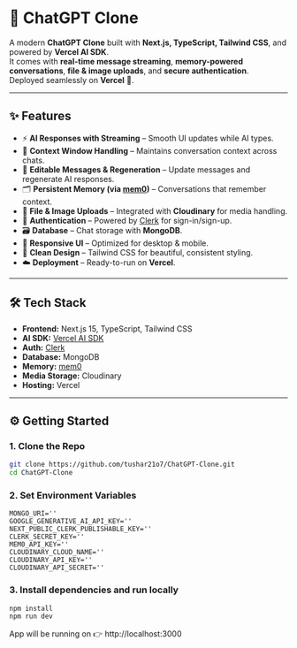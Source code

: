 # 💬 ChatGPT Clone

A modern **ChatGPT Clone** built with **Next.js, TypeScript, Tailwind CSS**, and powered by **Vercel AI SDK**.  
It comes with **real-time message streaming**, **memory-powered conversations**, **file & image uploads**, and **secure authentication**.  
Deployed seamlessly on **Vercel** 🚀.

---

## ✨ Features

- ⚡ **AI Responses with Streaming** – Smooth UI updates while AI types.  
- 🧠 **Context Window Handling** – Maintains conversation context across chats.  
- 🔄 **Editable Messages & Regeneration** – Update messages and regenerate AI responses.  
- 🗂 **Persistent Memory (via [mem0](https://mem0.ai))** – Conversations that remember context.  
- 📂 **File & Image Uploads** – Integrated with **Cloudinary** for media handling.  
- 🔐 **Authentication** – Powered by [Clerk](https://clerk.com) for sign-in/sign-up.  
- 🗃 **Database** – Chat storage with **MongoDB**.  
- 📱 **Responsive UI** – Optimized for desktop & mobile.  
- 🎨 **Clean Design** – Tailwind CSS for beautiful, consistent styling.  
- ☁️ **Deployment** – Ready-to-run on **Vercel**.

---

## 🛠 Tech Stack

- **Frontend:** Next.js 15, TypeScript, Tailwind CSS  
- **AI SDK:** [Vercel AI SDK](https://sdk.vercel.ai)  
- **Auth:** [Clerk](https://clerk.com)  
- **Database:** MongoDB  
- **Memory:** [mem0](https://mem0.ai)  
- **Media Storage:** Cloudinary  
- **Hosting:** Vercel  

---

## ⚙️ Getting Started

### 1. Clone the Repo
```bash
git clone https://github.com/tushar21o7/ChatGPT-Clone.git
cd ChatGPT-Clone
```

### 2. Set Environment Variables
```env
MONGO_URI=''
GOOGLE_GENERATIVE_AI_API_KEY=''
NEXT_PUBLIC_CLERK_PUBLISHABLE_KEY=''
CLERK_SECRET_KEY=''
MEM0_API_KEY=''
CLOUDINARY_CLOUD_NAME=''
CLOUDINARY_API_KEY=''
CLOUDINARY_API_SECRET=''
```

### 3. Install dependencies and run locally
```bash
npm install
npm run dev
```

App will be running on 👉 http://localhost:3000
